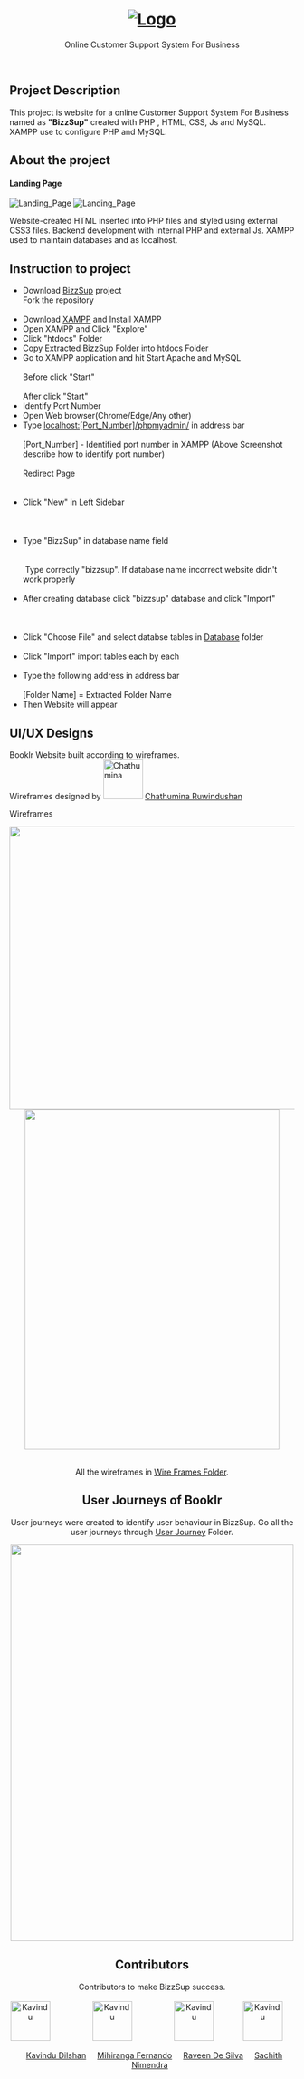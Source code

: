 <!-- PROJECT LOGO -->
<h1>
  <div  align="center">
  <a  href="https://github.com/inupaUdara/BizzSup">
      <img  src=""  alt="Logo" >
  </a>
</h1>
<p align=center>Online Customer Support System For Business</p>
<br>

## Project Description
This project is website for a online Customer Support System For Business named as <b>"BizzSup"</b>  created with PHP , HTML, CSS, Js and MySQL. XAMPP use to configure PHP and MySQL. 

## About the project
#### Landing Page
<img  src=""  alt="Landing_Page">
<img  src=""  alt="Landing_Page">

Website-created HTML inserted into PHP files and styled using external CSS3 files. Backend development with internal PHP and external Js. XAMPP used to maintain databases and as localhost.

## Instruction to project
<ul>
  <li>Download <a href="https://github.com/inupaUdara/BizzSup">BizzSup</a> project</li>
  <img align=center src="">
  <br>
  Fork the repository
  <br><br>
  <li>Download <a href="https://www.apachefriends.org/download.html">XAMPP</a> and Install XAMPP</li>
  <li>Open XAMPP and Click "Explore"</li>
  <img align=center src="">
  <li>Click "htdocs" Folder </li>
  <img align=center src="">
  <li>Copy Extracted BizzSup Folder into htdocs Folder</li>
  <li>Go to XAMPP application and hit Start Apache and MySQL</li><br>
  Before click "Start"
  <img align=center src="">
  <br><br>
  After click "Start" 
  <img align=center src="">
  <li>Identify Port Number</li>
    <img align=center src="">
  <li>Open Web browser(Chrome/Edge/Any other)</li>
  <li>Type <a href="">localhost:[Port_Number]/phpmyadmin/</a> in address bar</li>
  <br>
  [Port_Number] - Identified port number in XAMPP (Above Screenshot describe how to identify port number)
  <br><br>
  Redirect Page 
  <br><br>
  <img align=center src="">
  <br><br>
  <li>Click "New" in Left Sidebar</li>
  <br><br>
  <img align=center src="">
  <br><br>
  <li>Type "BizzSup" in database name field</li>
  <br><br>
  <img align=center src="">
  Type correctly "bizzsup". If database name incorrect website didn't work properly
  <br><br>
  <li>After creating database click "bizzsup" database and click "Import"</li>
  <br><br>
  <img align=center src="">
  <br><br>
  <li>Click "Choose File" and select databse tables in <a href="Database">Database</a> folder</li>
  <img align=center src="">
  <br><br>
  <li>Click "Import" import tables each by each </li>
  <img align=center src="">
  <br><br>
  <li>Type the following address in address bar</li>
  <img align=center src="">
  <br><br>
  [Folder Name] = Extracted Folder Name 
  <li>Then Website will appear</li>  
</ul>

## UI/UX Designs 
Booklr Website built according to wireframes.<br> Wireframes designed by 
<a href="https://github.com/Chathumina12"><img src="" alt="Chathumina" title="Chathumina" width="70" height="70"/></a> 
<a href="https://www.linkedin.com/in/kavindudilshan84/">Chathumina Ruwindushan</a>

Wireframes 
<div  align="center">
<img align="center" src="https://github.com/inupaUdara/BizzSup/blob/main/wireframes/Home.png" width="600" height="500">
<img align=center src="" width="450" height="600">
<br><br>
<p align=center>All the wireframes in <a href="">Wire Frames Folder</a>.</p>

## User Journeys of Booklr
User journeys were created to identify user behaviour in BizzSup. Go all the user journeys through <a href="">User Journey</a> Folder.
<div  align="center">
<img src="" width="500" height="700">

## Contributors
Contributors to make BizzSup success.
<br><br>
<a href="https://www.linkedin.com/in/kavindudilshan84/"><img src="Images/Readme Images/Members/kd-modified.png" alt="Kavindu" title="Kavindu" width="70" height="70"/></a>
&nbsp;&nbsp;&nbsp;&nbsp;&nbsp;&nbsp;&nbsp;&nbsp;&nbsp;&nbsp;&nbsp;&nbsp;&nbsp;
&nbsp;&nbsp;&nbsp;&nbsp;<a href="https://www.linkedin.com/in/mihiranga-fernando-10608526a/"><img src="Images/Readme Images/Members/mihi-modified.png" alt="Kavindu" title="Kavindu" width="70" height="70"/></a>
&nbsp;&nbsp;&nbsp;&nbsp;&nbsp;&nbsp;&nbsp;&nbsp;&nbsp;&nbsp;&nbsp;&nbsp;&nbsp; 
&nbsp;&nbsp;&nbsp;&nbsp;<a href="https://www.linkedin.com/in/raveen-de-silva-4a2804216/"><img src="Images/Readme Images/Members/rds-modified.png" alt="Kavindu" title="Kavindu" width="70" height="70"/></a>
&nbsp;&nbsp;&nbsp;&nbsp;&nbsp;&nbsp;&nbsp; 
&nbsp;&nbsp;&nbsp;&nbsp;<a href="https://www.linkedin.com/in/sachith-nimendra-018828258/"><img src="Images/Readme Images/Members/sn-modified.png" alt="Kavindu" title="Kavindu" width="70" height="70"/></a>
&nbsp;&nbsp;&nbsp;&nbsp; 

&nbsp;&nbsp;<a href="https://www.linkedin.com/in/kavindudilshan84/">Kavindu Dilshan</a>&nbsp;&nbsp;&nbsp;&nbsp;
<a href="https://www.linkedin.com/in/mihiranga-fernando-10608526a/">Mihiranga Fernando</a>&nbsp;&nbsp;&nbsp;&nbsp;
<a href="https://www.linkedin.com/in/raveen-de-silva-4a2804216/">Raveen De Silva</a>&nbsp;&nbsp;&nbsp;&nbsp;
<a href="https://www.linkedin.com/in/sachith-nimendra-018828258/">Sachith Nimendra</a>&nbsp;&nbsp;



